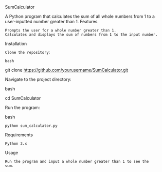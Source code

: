 SumCalculator

A Python program that calculates the sum of all whole numbers from 1 to a user-inputted number greater than 1.
Features

    Prompts the user for a whole number greater than 1.
    Calculates and displays the sum of numbers from 1 to the input number.

Installation

    Clone the repository:

    bash

git clone https://github.com/yourusername/SumCalculator.git

Navigate to the project directory:

bash

cd SumCalculator

Run the program:

bash

    python sum_calculator.py

Requirements

    Python 3.x

Usage

    Run the program and input a whole number greater than 1 to see the sum.
